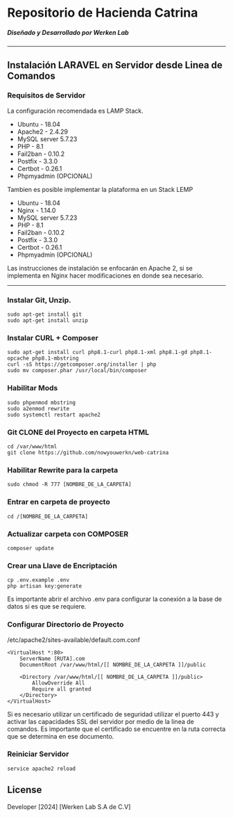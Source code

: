 # Repositorio de Hacienda Catrina
##### Diseñado y Desarrollado por Werken Lab
-----------------------

## Instalación LARAVEL en Servidor desde Linea de Comandos

### Requisitos de Servidor

La configuración recomendada es LAMP Stack.

* Ubuntu - 18.04
* Apache2 - 2.4.29
* MySQL server 5.7.23
* PHP - 8.1
* Fail2ban - 0.10.2
* Postfix - 3.3.0
* Certbot - 0.26.1
* Phpmyadmin (OPCIONAL)

Tambien es posible implementar la plataforma en un Stack LEMP

* Ubuntu - 18.04
* Nginx - 1.14.0
* MySQL server 5.7.23
* PHP - 8.1
* Fail2ban - 0.10.2
* Postfix - 3.3.0
* Certbot - 0.26.1
* Phpmyadmin (OPCIONAL)

Las instrucciones de instalación se enfocarán en Apache 2, si se implementa en Nginx hacer modificaciones en donde sea necesario.

-----------------------

### Instalar Git, Unzip.

```
sudo apt-get install git
sudo apt-get install unzip

```

### Instalar CURL + Composer

```
sudo apt-get install curl php8.1-curl php8.1-xml php8.1-gd php8.1-opcache php8.1-mbstring
curl -sS https://getcomposer.org/installer | php
sudo mv composer.phar /usr/local/bin/composer
```

### Habilitar Mods

```
sudo phpenmod mbstring
sudo a2enmod rewrite
sudo systemctl restart apache2

```

### Git CLONE del Proyecto en carpeta HTML

```
cd /var/www/html
git clone https://github.com/nowyouwerkn/web-catrina 
```

### Habilitar Rewrite para la carpeta

```
sudo chmod -R 777 [NOMBRE_DE_LA_CARPETA]

```

### Entrar en carpeta de proyecto

```
cd /[NOMBRE_DE_LA_CARPETA]
```

### Actualizar carpeta con COMPOSER 

```
composer update
```

### Crear una Llave de Encriptación

```
cp .env.example .env
php artisan key:generate
```
Es importante abrir el archivo .env para configurar la conexión a la base de datos si es que se requiere.

### Configurar Directorio de Proyecto

/etc/apache2/sites-available/default.com.conf 

```
<VirtualHost *:80>
	ServerName [RUTA].com
	DocumentRoot /var/www/html/[[ NOMBRE_DE_LA_CARPETA ]]/public

	<Directory /var/www/html/[[ NOMBRE_DE_LA_CARPETA ]]/public>
		AllowOverride All
		Require all granted
	</Directory>
</VirtualHost>
```
Si es necesario utilizar un certificado de seguridad utilizar el puerto 443 y activar las capacidades SSL del servidor por medio de la linea de comandos. Es importante que el certificado se encuentre en la ruta correcta que se determina en ese documento.

### Reiniciar Servidor

```
service apache2 reload

```

## License

Developer [2024] [Werken Lab S.A de C.V]